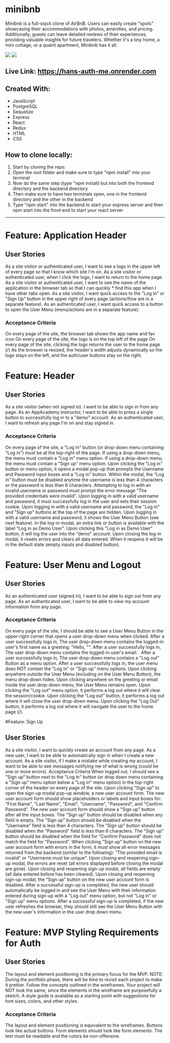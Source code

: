 # minibnb
Minibnb is a full-stack clone of AirBnB. Users can easily create "spots" showcasing their accommodations with photos, amenities, and pricing. Additionally, guests can leave detailed reviews of their experiences, providing valuable insights for future travelers.  Whether it's a tiny home, a mini cottage, or a quaint apartment, Minibnb has it all.

<img src="https://i.imgur.com/zpfiDry.png"></img>
<img src="https://i.imgur.com/Rm6wzRY.png"><img>
## Live Link: https://hans-auth-me.onrender.com

## Created With: 
  - JavaScript
  - PostgreSQL
  - Sequelize
  - Express
  - React
  - Redux
  - HTML
  - CSS

## How to clone locally: 
1. Start by cloning the repo.
2. Open the root folder and make sure to type "npm install" into your terminal
3. Now do the same step (type "npm install) but into both the frontend directory and the backend directory
4. Then make sure to have two terminals open, one in the frontend directory and the other in the backend
5. Type "npm start" into the backend to start your express server and then npm start into the front end to start your react server

---

# Feature: Application Header
## User Stories
As a site visitor or authenticated user, I want to see a logo in the upper left of every page so that I know which site I'm on.
As a site visitor or authenticated user, when I click the logo, I want to return to the home page.
As a site visitor or authenticated user, I want to see the name of the application in the browser tab so that I can quickly * find this app when I have other tabs open.
As a site visitor, I want quick access to the "Log In" or "Sign Up" button in the upper right of every page (actions/flow are in a separate feature).
As an authenticated user, I want quick access to a button to open the User Menu (menu/actions are in a separate feature).

### Acceptance Criteria
On every page of the site, the browser tab shows the app name and fav icon
On every page of the site, the logo is on the top left of the page
On every page of the site, clicking the logo returns the user to the home page (/)
As the browser is resized, the header's width adjusts dynamically so the logo stays on the left, and the auth/user buttons stay on the right.

# Feature: Header
## User Stories
As a site visitor (when not signed in). I want to be able to sign in from any page.
As an AppAcademy instructor, I want to be able to press a single button to successfully log in to a "demo" account.
As an authenticated user, I want to refresh any page I'm on and stay signed in.

### Acceptance Criteria
On every page of the site, a "Log in" button (or drop-down menu containing "Log in") must be at the top-right of the page.
If using a drop-down menu, the menu must contain a "Log in" menu option.
If using a drop-down menu, the menu must contain a "Sign up" menu option.
Upon clicking the "Log in" button or menu option, it opens a modal pop-up that prompts the Username and Password input boxes and a "Log in" button.
Within the modal, the "Log in" button must be disabled anytime the username is less than 4 characters or the password is less than 6 characters.
Attempting to log in with an invalid username or password must prompt the error message "The provided credentials were invalid".
Upon logging in with a valid username and password, it must successfully log in the user and sets their session cookie.
Upon logging in with a valid username and password, the "Log in" and "Sign up" buttons at the top of the page are hidden.
Upon logging in with a valid username and password, it shows the User Menu Button (see next feature).
In the log-in modal, an extra link or button is available with the label "Log in as Demo User". Upon clicking this "Log in as Demo User" button, it will log the user into the "demo" account.
Upon closing the log-in modal, it resets errors and clears all data entered. When it reopens it will be in the default state (empty inputs and disabled button).

# Feature: User Menu and Logout
## User Stories
As an authenticated user (signed in), I want to be able to sign out from any page.
As an authenticated user, I want to be able to view my account information from any page.

### Acceptance Criteria
On every page of the site, I should be able to see a User Menu Button in the upper-right corner that opens a user drop-down menu when clicked.
After a user successfully logs in, The user drop-down menu contains the logged-in user's first name as a greeting: "Hello, "<first name>".
After a user successfully logs in, The user drop-down menu contains the logged-in user's email: <email>.
After a user successfully logs in, The user drop-down menu contains a "Log out" Button as a menu option.
After a user successfully logs in, the user menu does NOT contain the "Log in" or "Sign up" menu options.
Upon clicking anywhere outside the User Menu (including on the User Menu Button), the menu drop-down hides.
Upon clicking anywhere on the greeting or email inside the user drop-down menu, the User Menu remains open.
Upon clicking the "Log out" menu option, it performs a log out where it will clear the session/cookie.
Upon clicking the "Log out" button, it performs a log out where it will close the user drop-down menu.
Upon clicking the "Log Out" button, it performs a log out where it will navigate the user to the home page (/).

#Feature: Sign Up
## User Stories
As a site visitor, I want to quickly create an account from any page.
As a new user, I want to be able to automatically sign in when I create a new account.
As a site visitor, if I make a mistake while creating my account, I want to be able to see messages notifying me of what is wrong (could be one or more errors).
Acceptance Criteria
When logged out, I should see a "Sign up" button next to the "Log in" button (or drop down menu containing a "Sign up" menu option below a "Log in" menu option) in the top-right corner of the header on every page of the site.
Upon clicking "Sign up" to open the sign-up modal pop-up window, a new user account form.
The new user account form should show placeholders or labels and input boxes for: "First Name", "Last Name", "Email", "Username", "Password", and "Confirm Password".
The new user account form should show a "Sign up" button after all the input boxes.
The "Sign up" button should be disabled when any field is empty.
The "Sign up" button should be disabled when the "Username" field is less than 4 characters.
The "Sign up" button should be disabled when the "Password" field is less than 6 characters.
The "Sign up" button should be disabled when the field for "Confirm Password" does not match the field for "Password".
When clicking "Sign up" button on the new user account form with errors in the form, it must show all error messages returned from the backend (similar to the following): "The provided email is invalid" or "Username must be unique".
Upon closing and reopening sign-up modal, the errors are reset (all errors displayed before closing the modal are gone).
Upon closing and reopening sign-up modal, all fields are empty (all data entered before has been cleared).
Upon closing and reopening sign-up modal, the "Sign up" button on the new user account form is disabled.
After a successful sign-up is completed, the new user should automatically be logged in and see the User Menu with their information entered during sign-up with a "Log out" menu option, but not "Log in" or "Sign up" menu options.
After a successful sign-up is completed, if the new user refreshes the browser, they should still see the User Menu Button with the new user's information in the user drop down menu.

# Feature: MVP Styling Requirements for Auth
## User Stories
The layout and element positioning is the primary focus for the MVP. NOTE: During the portfolio phase, there will be time to revisit each project to make it prettier.
Follow the concepts outlined in the wireframes. Your project will NOT look the same, since the elements in the wireframe are purposefully a sketch.
A style guide is available as a starting point with suggestions for font sizes, colors, and other styles.

### Acceptance Criteria
The layout and element positioning is equivalent to the wireframes.
Buttons look like actual buttons. Form elements should look like form elements.
The text must be readable and the colors be non-offensive.


